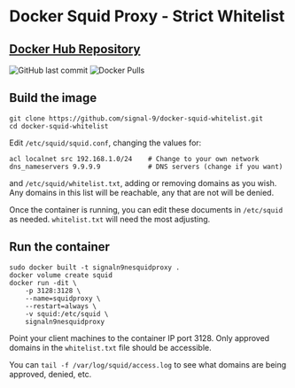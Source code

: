 # Docker Squid Proxy - Strict Whitelist

## [Docker Hub Repository](https://hub.docker.com/r/signaln9ne/squidproxy-strict-whitelist)

![GitHub last commit](https://img.shields.io/github/last-commit/signal-9/docker-squid-whitelist?color=blue&style=for-the-badge)
![Docker Pulls](https://img.shields.io/docker/pulls/signaln9ne/squidproxy-strict-whitelist?style=for-the-badge)

## Build the image

```
git clone https://github.com/signal-9/docker-squid-whitelist.git
cd docker-squid-whitelist
```

Edit ```/etc/squid/squid.conf```, changing the values for:
```
acl localnet src 192.168.1.0/24    # Change to your own network
dns_nameservers 9.9.9.9            # DNS servers (change if you want)
```

and ```/etc/squid/whitelist.txt```, adding or removing domains as you wish.  Any domains in this list will be reachable, any that are not will be denied.

Once the container is running, you can edit these documents in ```/etc/squid``` as needed.  ```whitelist.txt``` will need the most adjusting.

## Run the container

```
sudo docker built -t signaln9nesquidproxy .
docker volume create squid
docker run -dit \
    -p 3128:3128 \
    --name=squidproxy \
    --restart=always \
    -v squid:/etc/squid \
    signaln9nesquidproxy
```
Point your client machines to the container IP port 3128.  Only approved domains in the ```whitelist.txt``` file should be accessible.

You can ```tail -f /var/log/squid/access.log``` to see what domains are being approved, denied, etc.
